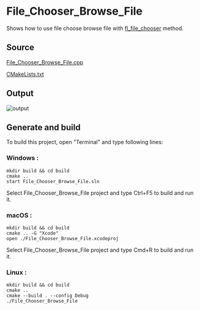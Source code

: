 # File_Chooser_Browse_File

Shows how to use file choose browse file with [fl_file_chooser](https://www.fltk.org/doc-1.3/group__group__comdlg.html#ga5bc7a0eda4de38cbc33d3a16d5cfd32f) method.

## Source

[File_Chooser_Browse_File.cpp](File_Chooser_Browse_File.cpp)

[CMakeLists.txt](CMakeLists.txt)

## Output

![output](../../../docs/Pictures/Examples/File_Chooser_Browse_File.png)

## Generate and build

To build this project, open "Terminal" and type following lines:

### Windows :

``` shell
mkdir build && cd build
cmake .. 
start File_Chooser_Browse_File.sln
```

Select File_Chooser_Browse_File project and type Ctrl+F5 to build and run it.

### macOS :

``` shell
mkdir build && cd build
cmake .. -G "Xcode"
open ./File_Chooser_Browse_File.xcodeproj
```

Select File_Chooser_Browse_File project and type Cmd+R to build and run it.

### Linux :

``` shell
mkdir build && cd build
cmake .. 
cmake --build . --config Debug
./File_Chooser_Browse_File
```
